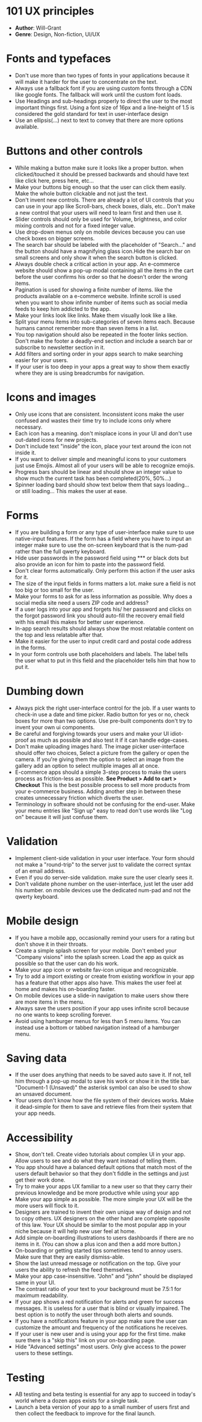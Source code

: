 # 101 UX principles
- **Author**: Will-Grant
- **Genre**: Design, Non-fiction, UI/UX 

# Fonts and typefaces
- Don't use more than two types of fonts in your applications because it will make it harder for the user to concentrate on the text.
- Always use a fallback font if you are using custom fonts through a CDN like google fonts. The fallback will work until the custom font loads.
- Use Headings and sub-headings properly to direct the user to the most important things first. Using a font size of 16px and a line-height of 1.5 is considered the gold standard for text in user-interface design
- Use an ellipsis(...) next to text to convey that there are more options available.

# Buttons and other controls
- While making a button make sure it looks like a proper button. when clicked/touched it should be pressed backwards and should have text like click here, press here, etc...
- Make your buttons big enough so that the user can click them easily. Make the whole button clickable and not just the text.
- Don't invent new controls. There are already a lot of UI controls that you can use in your app like Scroll-bars, check boxes, dials, etc.. Don't make a new control that your users will need to learn first and then use it.
- Slider controls should only be used for Volume, brightness, and color mixing controls and not for a fixed integer value.
- Use drop-down menus only on mobile devices because you can use check boxes on bigger screens.
- The search bar should be labeled with the placeholder of "Search..." and the button should have a magnifying glass icon.Hide the search bar on small screens and only show it when the search button is clicked.
- Always double check a critical action in your app. An e-commerce website should show a pop-up modal containing all the items in the cart before the user confirms his order so that he doesn't order the wrong items.
- Pagination is used for showing a finite number of items. like the products available on a e-commerce website. Infinite scroll is used when you want to show infinite number of items such as social media feeds to keep him addicted to the app.
- Make your links look like links. Make them visually look like a like.
- Split your menu items into sub-categories of seven items each. Because humans cannot remember more than seven items in a list.
- You top navigation should also be repeated in the footer links section. Don't make the footer a deadly-end section and include a search bar or subscribe to newsletter section in it.
- Add filters and sorting order in your apps search to make searching easier for your users.
- If your user is too deep in your apps a great way to show them exactly where they are is using breadcrumbs for navigation.

# Icons and images
- Only use icons that are consistent. Inconsistent icons make the user confused and wastes their time try to include icons only where necessary.
- Each icon has a meaning. don't misplace icons in your UI and don't use out-dated icons for new projects.
- Don't include text "inside" the icon, place your text around the icon not inside it.
- If you want to deliver simple and meaningful icons to your customers just use Emojis. Almost all of your users will be able to recognize emojis.
- Progress bars should be linear and should show an integer value to show much the current task has been completed(20%, 50%...)
- Spinner loading bard should show text below them that says loading... or still loading... This makes the user at ease.

# Forms
- If you are building a form or any type of user-interface make sure to use native-input features. If the form has a field where you have to input an integer make sure to use the on-screen keyboard that is the num-pad rather than the full qwerty keyboard.
- Hide user passwords in the password field using *** or black dots but also provide an icon for him to paste into the password field.
- Don't clear forms automatically. Only perform this action if the user asks for it.
- The size of the input fields in forms matters a lot. make sure a field is not too big or too small for the user.
- Make your forms to ask for as less information as possible. Why does a social media site need a users ZIP code and address?
- If a user logs into your app and forgets his/ her password and clicks on the forgot password link you should auto-fill the recovery email field with his email this makes for better user experience.
- In-app search results should always show the most relatable content on the top and less relatable after that.
- Make it easier for the user to input credit card and postal code address in the forms.
- In your form controls use both placeholders and labels. The label tells the user what to put in this field and the placeholder tells him that how to put it.

# Dumbing down
- Always pick the right user-interface control for the job. If a user wants to check-in use a date and time picker. Radio button for yes or no, check boxes for more than two options. Use pre-built components don't try to invent your own ui components.
- Be careful and forgiving towards your users and make your UI idiot-proof as much as possible and also test it if it can handle edge-cases.
- Don't make uploading images hard. The image picker user-interface should offer two choices, Select a picture from the gallery or open the camera. If you're giving them the option to select an image from the gallery add an option to select multiple images all at once.
- E-commerce apps should a simple 3-step process to make the users process as friction-less as possible.  **See Product > Add to cart > Checkout** This is the best possible process to sell more products from your e-commerce business. Adding another step in between these creates unnecessary friction which diverts the user.
- Terminology in software should not be confusing for the end-user. Make your menu entries like "Sign up" easy to read don't use words like "Log on" because it will just confuse them.

# Validation
- Implement client-side validation in your user interface. Your form should not make a "round-trip" to the server just to validate the correct syntax of an email address.
- Even if you do server-side validation. make sure the user clearly sees it.
- Don't validate phone number on the user-interface, just let the user add his number. on mobile devices use the dedicated num-pad and not the qwerty keyboard.

# Mobile design
- If you have a mobile app, occasionally remind your users for a rating but don't shove it in their throats.
- Create a simple splash screen for your mobile. Don't embed your "Company visions" into the splash screen. Load the app as quick as possible so that the user can do his work.
- Make your app icon or website fav-icon unique and recognizable.
- Try to add a import existing or create from existing workflow in your app has a feature that other apps also have. This makes the user feel at home and makes his on-boarding faster.
- On mobile devices use a slide-in navigation to make users show there are more items in the menu.
- Always save the users position if your app uses infinite scroll because no one wants to keep scrolling forever. 
- Avoid using hamburger menus for less than 5 menu items. You can instead use a bottom or tabbed navigation instead of a hamburger menu.

# Saving data
- If the user does anything that needs to be saved auto save it. If not, tell him through a pop-up modal to save his work or show it in the title bar. "Document-1 (Unsaved)" the asterisk symbol can also be used to show an unsaved document.
- Your users don't know how the file system of their devices works. Make it dead-simple for them to save and retrieve files from their system that your app needs.

# Accessibility 
- Show, don't tell. Create video tutorials about complex UI in your app. Allow users to see and do what they want instead of telling them.
- You app should have a balanced default options that match most of the users default behavior so that they don't fiddle in the settings and just get their work done.
- Try to make your apps UX familiar to a new user so that they carry their previous knowledge and be more productive while using your app
- Make your app simple as possible. The more simple your UX will be the more users will flock to it.
- Designers are trained to invent their own unique way of design and not to copy others. UX designers on the other hand are complete opposite of this law. Your UX should be similar to the most popular app in your niche because it will help new user feel at home.
- Add simple on-boarding illustrations to users dashboards if there are no items in it. (You can show a plus icon and then a add more button.)
- On-boarding or getting started tips sometimes tend to annoy users. Make sure that they are easily dismiss-able.
- Show the last unread message or notification on the top. Give your users the ability to refresh the feed themselves.
- Make your app case-insensitive. "John" and "john" should be displayed same in your UI.	
- The contrast ratio of your text to your background must be 7.5:1 for maximum readability.
- If your app shows a red notification for alerts and green for success messages. It is useless for a user that is blind or visually impaired. The best option is to notify the user through both alerts and sounds.
- If you have a notifications feature in your app make sure the user can customize the amount and frequency of the notifications he receives.
- If your user is new user and is using your app for the first time. make sure there is a "skip this" link on your on-boarding page.
- Hide "Advanced settings" most users. Only give access to the power users to these settings.

# Testing
- AB testing and beta testing is essential for any app to succeed in today's world where a dozen apps exists for a single task. 
- Launch a beta version of your app to a small number of users first and then collect the feedback to improve for the final launch.


